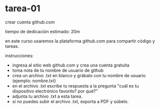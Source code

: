 # tarea-01

crear cuenta github.com

tiempo de dedicación estimado: 20m

en este curso usaremos la plataforma github.com para compartir código y tareas.

instrucciones:

* ingresa al sitio web github.com y crea una cuenta gratuita
* toma nota de tu nombre de usuario de github
* crea un archivo .txt en blanco y grábalo con tu nombre de usuario (ejemplo: nombre.txt)
* en el archivo .txt escribe tu respuesta a la pregunta "cuál es tu dispositivo electrónico favorito? por qué?"
* adjunta tu archivo .txt a esta tarea.
* si no puedes subir el archivo .txt, exporta a PDF y súbelo.
